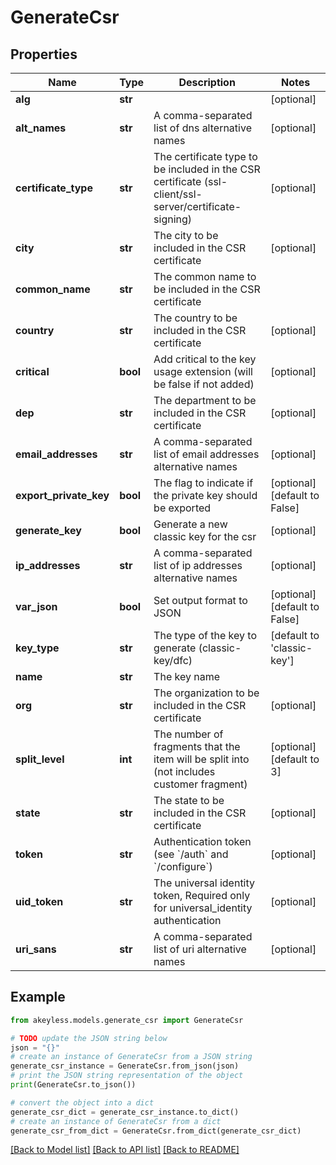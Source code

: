 # GenerateCsr


## Properties

Name | Type | Description | Notes
------------ | ------------- | ------------- | -------------
**alg** | **str** |  | [optional] 
**alt_names** | **str** | A comma-separated list of dns alternative names | [optional] 
**certificate_type** | **str** | The certificate type to be included in the CSR certificate (ssl-client/ssl-server/certificate-signing) | [optional] 
**city** | **str** | The city to be included in the CSR certificate | [optional] 
**common_name** | **str** | The common name to be included in the CSR certificate | 
**country** | **str** | The country to be included in the CSR certificate | [optional] 
**critical** | **bool** | Add critical to the key usage extension (will be false if not added) | [optional] 
**dep** | **str** | The department to be included in the CSR certificate | [optional] 
**email_addresses** | **str** | A comma-separated list of email addresses alternative names | [optional] 
**export_private_key** | **bool** | The flag to indicate if the private key should be exported | [optional] [default to False]
**generate_key** | **bool** | Generate a new classic key for the csr | [optional] 
**ip_addresses** | **str** | A comma-separated list of ip addresses alternative names | [optional] 
**var_json** | **bool** | Set output format to JSON | [optional] [default to False]
**key_type** | **str** | The type of the key to generate (classic-key/dfc) | [default to 'classic-key']
**name** | **str** | The key name | 
**org** | **str** | The organization to be included in the CSR certificate | [optional] 
**split_level** | **int** | The number of fragments that the item will be split into (not includes customer fragment) | [optional] [default to 3]
**state** | **str** | The state to be included in the CSR certificate | [optional] 
**token** | **str** | Authentication token (see &#x60;/auth&#x60; and &#x60;/configure&#x60;) | [optional] 
**uid_token** | **str** | The universal identity token, Required only for universal_identity authentication | [optional] 
**uri_sans** | **str** | A comma-separated list of uri alternative names | [optional] 

## Example

```python
from akeyless.models.generate_csr import GenerateCsr

# TODO update the JSON string below
json = "{}"
# create an instance of GenerateCsr from a JSON string
generate_csr_instance = GenerateCsr.from_json(json)
# print the JSON string representation of the object
print(GenerateCsr.to_json())

# convert the object into a dict
generate_csr_dict = generate_csr_instance.to_dict()
# create an instance of GenerateCsr from a dict
generate_csr_from_dict = GenerateCsr.from_dict(generate_csr_dict)
```
[[Back to Model list]](../README.md#documentation-for-models) [[Back to API list]](../README.md#documentation-for-api-endpoints) [[Back to README]](../README.md)


